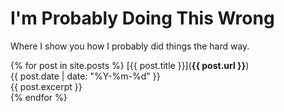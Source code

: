 # I'm Probably Doing This Wrong
Where I show you how I probably did things the hard way.

{% for post in site.posts %}
[{{ post.title }}](**{{ post.url }}**)  
{{ post.date | date: "%Y-%m-%d" }}  
{{ post.excerpt }}  
{% endfor %}